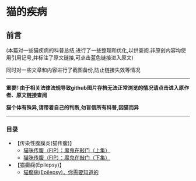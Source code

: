 # 猫的疾病
## 前言
(本篇对一些猫疾病的科普总结,进行了一些整理和优化,以供查阅.非原创内容均使用引用记号,并标注了原文链接,可点击蓝色链接进入原文)

同时对一些文章和内容进行了截图备份,防止链接失效等情况

*************
**重要!:由于相关法律法规导致github图片存档无法正常浏览的情况请点击进入原作者、原文链接查阅**

__猫个体有殊异,请带着自己的判断,勿盲信所有科普,因猫而异__
*************

### 目录
- 【传染性腹膜炎(猫传腹)】
	* [猫咪传腹（FIP）：魔鬼在敲门（上集）](https://github.com/GinirohikoCha/CatProblems/blob/master/%E7%8C%AB%E7%9A%84%E7%96%BE%E7%97%85/%E7%8C%AB%E5%92%AA%E4%BC%A0%E8%85%B9%EF%BC%88FIP%EF%BC%89%EF%BC%9A%E9%AD%94%E9%AC%BC%E5%9C%A8%E6%95%B2%E9%97%A8%EF%BC%88%E4%B8%8A%E9%9B%86%EF%BC%89.md)
	* [猫咪传腹（FIP）：魔鬼在敲门（下集）](https://github.com/GinirohikoCha/CatProblems/blob/master/%E7%8C%AB%E7%9A%84%E7%96%BE%E7%97%85/%E7%8C%AB%E5%92%AA%E4%BC%A0%E8%85%B9%EF%BC%88FIP%EF%BC%89%EF%BC%9A%E9%AD%94%E9%AC%BC%E5%9C%A8%E6%95%B2%E9%97%A8%EF%BC%88%E4%B8%8B%E9%9B%86%EF%BC%89.md)
- 【猫癫痫(Epilepsy)】
	* [猫癫痫(Epilepsy)，你需要知道的](https://github.com/GinirohikoCha/CatProblems/blob/master/%E7%8C%AB%E7%9A%84%E7%96%BE%E7%97%85/%E7%8C%AB%E7%99%AB%E7%97%AB(Epilepsy)%EF%BC%8C%E4%BD%A0%E9%9C%80%E8%A6%81%E7%9F%A5%E9%81%93%E7%9A%84.md)